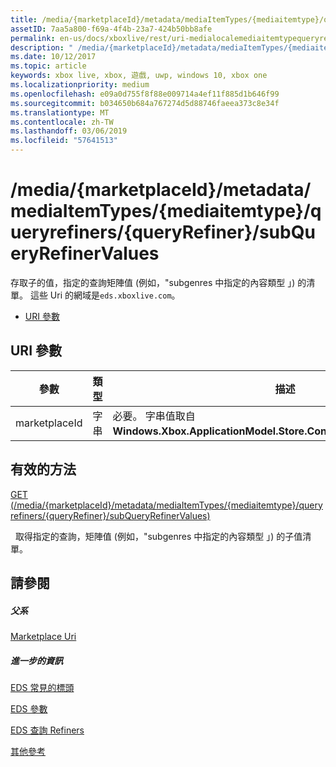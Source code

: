 ```yaml
---
title: /media/{marketplaceId}/metadata/mediaItemTypes/{mediaitemtype}/queryrefiners/{queryRefiner}/subQueryRefinerValues
assetID: 7aa5a800-f69a-4f4b-23a7-424b50bb8afe
permalink: en-us/docs/xboxlive/rest/uri-medialocalemediaitemtypequeryrefinersubqueryrefinervalues.html
description: " /media/{marketplaceId}/metadata/mediaItemTypes/{mediaitemtype}/queryrefiners/{queryRefiner}/subQueryRefinerValues"
ms.date: 10/12/2017
ms.topic: article
keywords: xbox live, xbox, 遊戲, uwp, windows 10, xbox one
ms.localizationpriority: medium
ms.openlocfilehash: e09a0d755f8f88e009714a4ef11f885d1b646f99
ms.sourcegitcommit: b034650b684a767274d5d88746faeea373c8e34f
ms.translationtype: MT
ms.contentlocale: zh-TW
ms.lasthandoff: 03/06/2019
ms.locfileid: "57641513"
---
```

# <a name="mediamarketplaceidmetadatamediaitemtypesmediaitemtypequeryrefinersqueryrefinersubqueryrefinervalues"></a>/media/{marketplaceId}/metadata/mediaItemTypes/{mediaitemtype}/queryrefiners/{queryRefiner}/subQueryRefinerValues
存取子的值，指定的查詢矩陣值 (例如，"subgenres 中指定的內容類型 」) 的清單。 這些 Uri 的網域是`eds.xboxlive.com`。
 
  * [URI 參數](#ID4EV)
 
<a id="ID4EV"></a>

 
## <a name="uri-parameters"></a>URI 參數
 
| 參數| 類型| 描述| 
| --- | --- | --- | 
| marketplaceId| 字串| 必要。 字串值取自<b>Windows.Xbox.ApplicationModel.Store.Configuration.MarketplaceId</b>。| 
  
<a id="ID4EWB"></a>

 
## <a name="valid-methods"></a>有效的方法

[GET (/media/{marketplaceId}/metadata/mediaItemTypes/{mediaitemtype}/queryrefiners/{queryRefiner}/subQueryRefinerValues)](uri-medialocalemediaitemtypequeryrefinersubqueryrefinervaluesget.md)

&nbsp;&nbsp;取得指定的查詢，矩陣值 (例如，"subgenres 中指定的內容類型 」) 的子值清單。 
 
<a id="ID4EAC"></a>

 
## <a name="see-also"></a>請參閱
 
<a id="ID4ECC"></a>

 
##### <a name="parent"></a>父系 

[Marketplace Uri](atoc-reference-marketplace.md)

  
<a id="ID4EMC"></a>

 
##### <a name="further-information"></a>進一步的資訊 

[EDS 常見的標頭](../../additional/edscommonheaders.md)

 [EDS 參數](../../additional/edsparameters.md)

 [EDS 查詢 Refiners](../../additional/edsqueryrefiners.md)

 [其他參考](../../additional/atoc-xboxlivews-reference-additional.md)

   